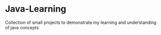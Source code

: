 # Java-Learning
 Collection of small projects to demonstrate my learning and understanding of java concepts
